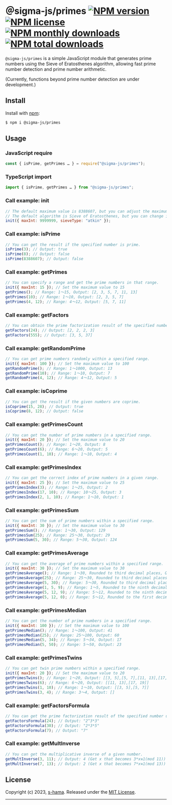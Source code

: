 # ＠sigma-js/primes [![NPM version](https://img.shields.io/npm/v/@sigma-js/primes.svg?style=flat)](https://www.npmjs.com/package/@sigma-js/primes) [![NPM license](https://img.shields.io/github/license/s-hama/sigma-js-primes.svg)](https://github.com/s-hama/sigma-js-primes/blob/master/LICENSE) [![NPM monthly downloads](https://img.shields.io/npm/dm/@sigma-js/primes.svg?style=flat)](https://npmjs.org/package/@sigma-js/primes) [![NPM total downloads](https://img.shields.io/npm/dt/@sigma-js/primes.svg?style=flat)](https://npmjs.org/package/@sigma-js/primes) 


`@sigma-js/primes` is a simple JavaScript module that generates prime numbers using the Sieve of Eratosthenes algorithm, allowing fast prime number detection and prime number arithmetic.

(Currently, functions beyond prime number detection are under development.)

## Install

Install with [npm](https://www.npmjs.com/):

```sh
$ npm i @sigma-js/primes
```

## Usage

### JavaScript require

```js
const { isPrime, getPrimes … } = require("@sigma-js/primes");
```

### TypeScript import

```js
import { isPrime, getPrimes … } from "@sigma-js/primes";
```

### Call example: init

```js
// The default maximum value is 8388607, but you can adjust the maximum value for primality test if necessary.
// The default algorithm is Sieve of Eratosthenes, but you can change it to Sieve of Atkin if needed.
init({ maxInt: 9999999, sieveType: "atkin" });
```

### Call example: isPrime

```js
// You can get the result if the specified number is prime.
isPrime(3); // Output: true
isPrime(8); // Output: false
isPrime(8388607); // Output: false
```

### Call example: getPrimes

```js
// You can specify a range and get the prime numbers in that range.
init({ maxInt: 15 }); // Set the maximum value to 15
getPrimes(); // Range: 1～15, Output: [2, 3, 5, 7, 11, 13]
getPrimes(10); // Range: 1～10, Output: [2, 3, 5, 7]
getPrimes(4, 12); // Range: 4～12, Output: [5, 7, 11]
```

### Call example: getFactors

```js
// You can obtain the prime factorization result of the specified number.
getFactors(24); // Output: [2, 2, 2, 3]
getFactors(555); // Output: [3, 5, 37]
```

### Call example: getRandomPrime

```js
// You can get prime numbers randomly within a specified range.
init({ maxInt: 100 }); // Set the maximum value to 100
getRandomPrime(); // Range: 1～1000, Output: 13
getRandomPrime(10); // Range: 1～10, Output: 7
getRandomPrime(4, 12); // Range: 4～12, Output: 5
```

### Call example: isCoprime

```js
// You can get the result if the given numbers are coprime.
isCoprime(15, 28); // Output: true
isCoprime(8, 12); // Output: false
```

### Call example: getPrimesCount

```js
// You can get the number of prime numbers in a specified range.
init({ maxInt: 20 }); // Set the maximum value to 20
getPrimesCount(); // Range: 1～20, Output: 8
getPrimesCount(6); // Range: 6～20, Output: 5
getPrimesCount(1, 10); // Range: 1～10, Output: 4
```

### Call example: getPrimesIndex

```js
// You can get the correct index of prime numbers in a given range.
init({ maxInt: 25 }); // Set the maximum value to 25
getPrimesIndex(3); // Range: 1～25, Output: 2
getPrimesIndex(17, 10); // Range: 10～25, Output: 3
getPrimesIndex(2, 1, 10); // Range: 1～10, Output: 1
```

### Call example: getPrimesSum

```js
// You can get the sum of prime numbers within a specified range.
init({ maxInt: 30 }); // Set the maximum value to 30
getPrimesSum(); // Range: 1～30, Output: 129
getPrimesSum(25); // Range: 25～30, Output: 29
getPrimesSum(5, 30); // Range: 5～30, Output: 124
```

### Call example: getPrimesAverage

```js
// You can get the average of prime numbers within a specified range.
init({ maxInt: 30 }); // Set the maximum value to 30
getPrimesAverage(); // Range: 1～30, Rounded to third decimal places, Output: 12.9
getPrimesAverage(25); // Range: 25～30, Rounded to third decimal places, Output: 29
getPrimesAverage(5, 30); // Range: 5～30, Rounded to third decimal places, Output: 15.5
getPrimesAverage(1, 5, 9); // Range: 1～5, Rounded to the ninth decimal place, Output: 3.333333333
getPrimesAverage(5, 12, 9); // Range: 5～12, Rounded to the ninth decimal place, Output: 7.666666667
getPrimesAverage(5, 12, 0); // Range: 5～12, Rounded to the first decimal place, Output: 8
```

### Call example: getPrimesMedian

```js
// You can get the number of prime numbers in a specified range.
init({ maxInt: 100 }); // Set the maximum value to 100
getPrimesMedian(); // Range: 1～100, Output: 41
getPrimesMedian(25); // Range: 25～100, Output: 60
getPrimesMedian(5, 34); // Range: 5～34, Output: 17
getPrimesMedian(5, 50); // Range: 5～50, Output: 23
```

### Call example: getPrimesTwins

```js
// You can get twin prime numbers within a specified range.
init({ maxInt: 20 }); // Set the maximum value to 20
getPrimesTwins(); // Range: 1～20, Output: [[3, 5],[5, 7],[11, 13],[17, 19]]
getPrimesTwins(6); // Range: 6～20, Output: [[11, 13],[17, 19]]
getPrimesTwins(1, 10); // Range: 1～10, Output: [[3, 5],[5, 7]]
getPrimesTwins(3, 4); // Range: 3～4, Output: []
```

### Call example: getFactorsFormula

```js
// You can get the prime factorization result of the specified number using a formula.
getFactorsFormula(24); // Output: "2^3*3"
getFactorsFormula(30); // Output: "2*3*5"
getFactorsFormula(7); // Output: "7"
```

### Call example: getMultInverse

```js
// You can get the multiplicative inverse of a given number.
getMultInverse(3, 11); // Output: 4 (Get x that becomes 3*x≡1(mod 11))
getMultInverse(7, 13); // Output: 2 (Get x that becomes 7*x≡1(mod 13))
```

## License

Copyright (c) 2023, [s-hama](https://github.com/s-hama).
Released under the [MIT License](LICENSE).

---
